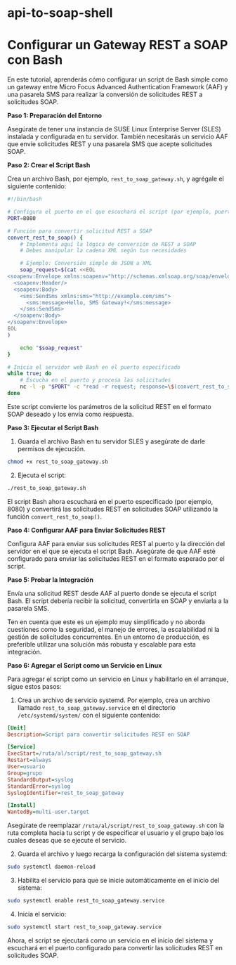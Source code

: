 # api-to-soap-shell

# Configurar un Gateway REST a SOAP con Bash

En este tutorial, aprenderás cómo configurar un script de Bash simple como un gateway entre Micro Focus Advanced Authentication Framework (AAF) y una pasarela SMS para realizar la conversión de solicitudes REST a solicitudes SOAP.

**Paso 1: Preparación del Entorno**

Asegúrate de tener una instancia de SUSE Linux Enterprise Server (SLES) instalada y configurada en tu servidor. También necesitarás un servicio AAF que envíe solicitudes REST y una pasarela SMS que acepte solicitudes SOAP.

**Paso 2: Crear el Script Bash**

Crea un archivo Bash, por ejemplo, `rest_to_soap_gateway.sh`, y agrégale el siguiente contenido:

```bash
#!/bin/bash

# Configura el puerto en el que escuchará el script (por ejemplo, puerto 8080)
PORT=8080

# Función para convertir solicitud REST a SOAP
convert_rest_to_soap() {
    # Implementa aquí la lógica de conversión de REST a SOAP
    # Debes manipular la cadena XML según tus necesidades

    # Ejemplo: Conversión simple de JSON a XML
    soap_request=$(cat <<EOL
<soapenv:Envelope xmlns:soapenv="http://schemas.xmlsoap.org/soap/envelope/">
  <soapenv:Header/>
  <soapenv:Body>
    <sms:SendSms xmlns:sms="http://example.com/sms">
      <sms:message>Hello, SMS Gateway!</sms:message>
    </sms:SendSms>
  </soapenv:Body>
</soapenv:Envelope>
EOL
)

    echo "$soap_request"
}

# Inicia el servidor web Bash en el puerto especificado
while true; do
    # Escucha en el puerto y procesa las solicitudes
    nc -l -p "$PORT" -c "read -r request; response=\$(convert_rest_to_soap \"\$request\"); echo -e \"HTTP/1.1 200 OK\nContent-Length: \${#response}\n\n\$response\""
done
```
Este script convierte los parámetros de la solicitud REST en el formato SOAP deseado y los envía como respuesta.

**Paso 3: Ejecutar el Script Bash**

1. Guarda el archivo Bash en tu servidor SLES y asegúrate de darle permisos de ejecución.

```bash
chmod +x rest_to_soap_gateway.sh
```

2. Ejecuta el script:

```bash
./rest_to_soap_gateway.sh
```

El script Bash ahora escuchará en el puerto especificado (por ejemplo, 8080) y convertirá las solicitudes REST en solicitudes SOAP utilizando la función `convert_rest_to_soap()`.

**Paso 4: Configurar AAF para Enviar Solicitudes REST**

Configura AAF para enviar sus solicitudes REST al puerto y la dirección del servidor en el que se ejecuta el script Bash. Asegúrate de que AAF esté configurado para enviar las solicitudes REST en el formato esperado por el script.

**Paso 5: Probar la Integración**

Envía una solicitud REST desde AAF al puerto donde se ejecuta el script Bash. El script debería recibir la solicitud, convertirla en SOAP y enviarla a la pasarela SMS.

Ten en cuenta que este es un ejemplo muy simplificado y no aborda cuestiones como la seguridad, el manejo de errores, la escalabilidad ni la gestión de solicitudes concurrentes. En un entorno de producción, es preferible utilizar una solución más robusta y escalable para esta integración.

**Paso 6: Agregar el Script como un Servicio en Linux**

Para agregar el script como un servicio en Linux y habilitarlo en el arranque, sigue estos pasos:

1. Crea un archivo de servicio systemd. Por ejemplo, crea un archivo llamado `rest_to_soap_gateway.service` en el directorio `/etc/systemd/system/` con el siguiente contenido:

```ini
[Unit]
Description=Script para convertir solicitudes REST en SOAP

[Service]
ExecStart=/ruta/al/script/rest_to_soap_gateway.sh
Restart=always
User=usuario
Group=grupo
StandardOutput=syslog
StandardError=syslog
SyslogIdentifier=rest_to_soap_gateway

[Install]
WantedBy=multi-user.target
```

Asegúrate de reemplazar `/ruta/al/script/rest_to_soap_gateway.sh` con la ruta completa hacia tu script y de especificar el usuario y el grupo bajo los cuales deseas que se ejecute el servicio.

2. Guarda el archivo y luego recarga la configuración del sistema systemd:

```bash
sudo systemctl daemon-reload
```

3. Habilita el servicio para que se inicie automáticamente en el inicio del sistema:

```bash
sudo systemctl enable rest_to_soap_gateway.service
```

4. Inicia el servicio:

```bash
sudo systemctl start rest_to_soap_gateway.service
```

Ahora, el script se ejecutará como un servicio en el inicio del sistema y escuchará en el puerto configurado para convertir las solicitudes REST en solicitudes SOAP.

```

